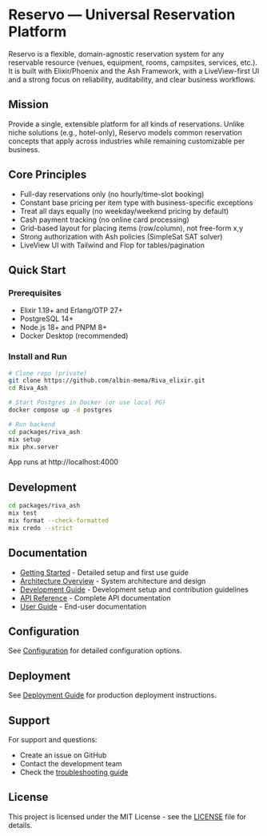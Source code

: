 # Reservo — Universal Reservation Platform

Reservo is a flexible, domain-agnostic reservation system for any reservable resource (venues, equipment, rooms, campsites, services, etc.). It is built with Elixir/Phoenix and the Ash Framework, with a LiveView-first UI and a strong focus on reliability, auditability, and clear business workflows.

## Mission

Provide a single, extensible platform for all kinds of reservations. Unlike niche solutions (e.g., hotel-only), Reservo models common reservation concepts that apply across industries while remaining customizable per business.

## Core Principles

- Full-day reservations only (no hourly/time-slot booking)
- Constant base pricing per item type with business-specific exceptions
- Treat all days equally (no weekday/weekend pricing by default)
- Cash payment tracking (no online card processing)
- Grid-based layout for placing items (row/column), not free-form x,y
- Strong authorization with Ash policies (SimpleSat SAT solver)
- LiveView UI with Tailwind and Flop for tables/pagination

## Quick Start

### Prerequisites

- Elixir 1.19+ and Erlang/OTP 27+
- PostgreSQL 14+
- Node.js 18+ and PNPM 8+
- Docker Desktop (recommended)

### Install and Run

```bash
# Clone repo (private)
git clone https://github.com/albin-mema/Riva_elixir.git
cd Riva_Ash

# Start Postgres in Docker (or use local PG)
docker compose up -d postgres

# Run backend
cd packages/riva_ash
mix setup
mix phx.server
```

App runs at http://localhost:4000

## Development

```bash
cd packages/riva_ash
mix test
mix format --check-formatted
mix credo --strict
```

## Documentation

- [Getting Started](docs/GETTING_STARTED.md) - Detailed setup and first use guide
- [Architecture Overview](docs/ARCHITECTURE_OVERVIEW.md) - System architecture and design
- [Development Guide](docs/DEVELOPMENT_GUIDE.md) - Development setup and contribution guidelines
- [API Reference](docs/API_REFERENCE.md) - Complete API documentation
- [User Guide](docs/USER_GUIDE.md) - End-user documentation

## Configuration

See [Configuration](docs/CONFIGURATION.md) for detailed configuration options.

## Deployment

See [Deployment Guide](docs/DEPLOYMENT_GUIDE.md) for production deployment instructions.

## Support

For support and questions:
- Create an issue on GitHub
- Contact the development team
- Check the [troubleshooting guide](docs/TROUBLESHOOTING.md)

## License

This project is licensed under the MIT License - see the [LICENSE](LICENSE) file for details.